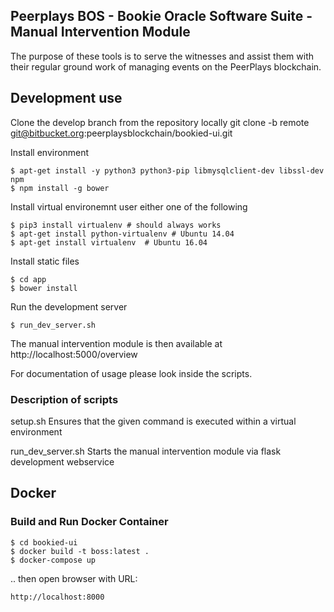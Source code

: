 ## Peerplays BOS - Bookie Oracle Software Suite - Manual Intervention Module

The purpose of these tools is to serve the witnesses and assist them
with their regular ground work of managing events on the PeerPlays
blockchain.

## Development use
Clone the develop branch from the repository locally
	git clone -b remote git@bitbucket.org:peerplaysblockchain/bookied-ui.git

Install environment
	
	$ apt-get install -y python3 python3-pip libmysqlclient-dev libssl-dev npm
	$ npm install -g bower

Install virtual environemnt user either one of the following 

	$ pip3 install virtualenv # should always works
	$ apt-get install python-virtualenv # Ubuntu 14.04 
	$ apt-get install virtualenv  # Ubuntu 16.04 
	
Install static files
	
	$ cd app
	$ bower install

Run the development server
	
	$ run_dev_server.sh
	
The manual intervention module is then available at
	http://localhost:5000/overview
	
For documentation of usage please look inside the scripts. 
	
### Description of scripts

setup.sh
	Ensures that the given command is executed within a virtual environment

run_dev_server.sh
	Starts the manual intervention module via flask development webservice 
	
## Docker

### Build and Run Docker Container

    $ cd bookied-ui
    $ docker build -t boss:latest .
    $ docker-compose up

.. then open browser with URL:

    http://localhost:8000
